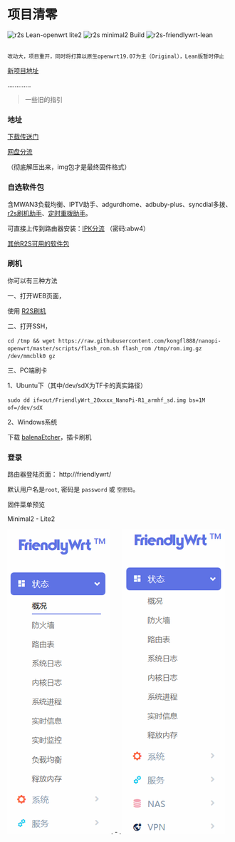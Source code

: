 # 项目清零

![r2s Lean-openwrt lite2](https://github.com/kongfl888/nanopi-openwrt/workflows/r2s%20Lean-openwrt%20lite2/badge.svg) ![r2s minimal2 Build](https://github.com/kongfl888/nanopi-openwrt/workflows/r2s%20Lean-openwrt%20minimal2/badge.svg) ![r2s-friendlywrt-lean](https://github.com/kongfl888/nanopi-openwrt/workflows/r2s-friendlywrt-lean/badge.svg)  

``` 

改动大，项目重开，同时将打算以原生openwrt19.07为主（Original），Lean版暂时停止

```


[新项目地址](https://github.com/kongfl888/OpenWrt4R2S)

.............

> 一些旧的指引

### 地址

[下载传送门](https://github.com/kongfl888/nanopi-openwrt/releases)

[网盘分流](https://github.com/kongfl888/nanopi-openwrt/blob/master/README.txt)

（彻底解压出来，img包才是最终固件格式）

### 自选软件包

含MWAN3负载均衡、IPTV助手、adgurdhome、adbuby-plus、syncdial多拨、[r2s刷机助手](https://github.com/kongfl888/luci-app-r2sflasher/releases)、[定时重拨助手](https://github.com/kongfl888/luci-app-autorewan/releases)。

可直接上传到路由器安装：[IPK分流](https://kongfl888.lanzous.com/b04sj203c) （密码:abw4）

[其他R2S可用的软件包](https://github.com/kongfl888/r2s-openwrt-packages/blob/master/README.md)

### 刷机

你可以有三种方法

一、打开WEB页面，
	
使用 [R2S刷机](https://github.com/kongfl888/luci-app-r2sflasher/releases)

二、打开SSH，

``cd /tmp && wget https://raw.githubusercontent.com/kongfl888/nanopi-openwrt/master/scripts/flash_rom.sh
flash_rom /tmp/rom.img.gz /dev/mmcblk0 gz``

三、PC端刷卡

1、Ubuntu下（其中/dev/sdX为TF卡的真实路径）

``sudo dd if=out/FriendlyWrt_20xxxx_NanoPi-R1_armhf_sd.img bs=1M of=/dev/sdX``

2、Windows系统

下载 [balenaEtcher](http://www.ksite.xyz/contents/balena-etcher.html)，插卡刷机
    
### 登录

路由器登陆页面： http://friendlywrt/

默认用户名是``root``, 密码是 ``password`` 或 ``空密码``。


固件菜单预览

Minimal2  -  Lite2

![Minimal2.gif](./assets/mini2.gif) .  -  . ![Lite2.gif](./assets/lite2.gif)

